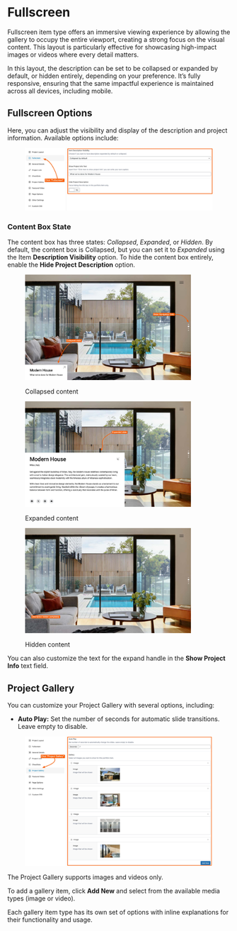 # Fullscreen

Fullscreen item type offers an immersive viewing experience by allowing the gallery to occupy the entire viewport, creating a strong focus on the visual content. This layout is particularly effective for showcasing high-impact images or videos where every detail matters.

In this layout, the description can be set to be collapsed or expanded by default, or hidden entirely, depending on your preference. It’s fully responsive, ensuring that the same impactful experience is maintained across all devices, including mobile.

## Fullscreen Options

Here, you can adjust the visibility and display of the description and project information. Available options include:

<figure><img src="../../../.gitbook/assets/Fullscreen - Options.jpg" alt=""><figcaption></figcaption></figure>

### Content Box State

The content box has three states: _Collapsed_, _Expanded_, or _Hidden_. By default, the content box is Collapsed, but you can set it to _Expanded_ using the Item **Description Visibility** option. To hide the content box entirely, enable the **Hide Project Description** option.

<div><figure><img src="../../../.gitbook/assets/Fullscreen - Content Box State - Collapsed.jpg" alt="" width="375"><figcaption><p>Collapsed content</p></figcaption></figure> <figure><img src="../../../.gitbook/assets/Fullscreen - Content Box State - Expanded.jpg" alt="" width="375"><figcaption><p>Expanded content</p></figcaption></figure> <figure><img src="../../../.gitbook/assets/Fullscreen - Content Box State - Hidden.jpg" alt="" width="375"><figcaption><p>Hidden content</p></figcaption></figure></div>

You can also customize the text for the expand handle in the **Show Project Info** text field.

## Project Gallery

You can customize your Project Gallery with several options, including:

* **Auto Play:** Set the number of seconds for automatic slide transitions. Leave empty to disable.

<figure><img src="../../../.gitbook/assets/Fullscreen - Project Gallery Options.jpg" alt=""><figcaption></figcaption></figure>

The Project Gallery supports images and videos only.

To add a gallery item, click **Add New** and select from the available media types (image or video).

Each gallery item type has its own set of options with inline explanations for their functionality and usage.
